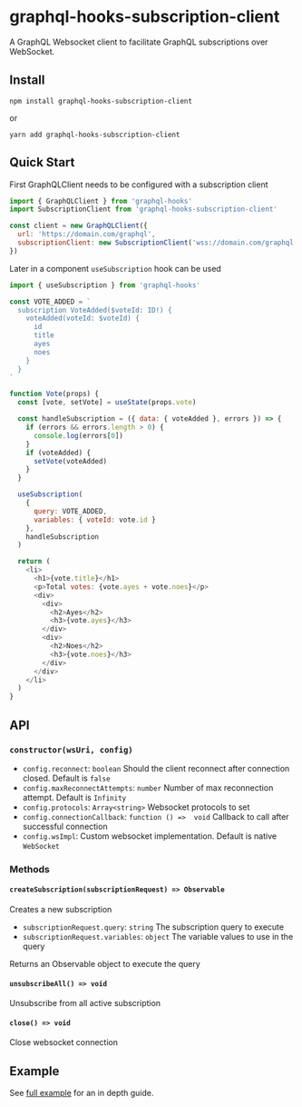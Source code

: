 # graphql-hooks-subscription-client

A GraphQL Websocket client to facilitate GraphQL subscriptions over WebSocket.

## Install

`npm install graphql-hooks-subscription-client`

or

`yarn add graphql-hooks-subscription-client`

## Quick Start

First GraphQLClient needs to be configured with a subscription client

```js
import { GraphQLClient } from 'graphql-hooks'
import SubscriptionClient from 'graphql-hooks-subscription-client'

const client = new GraphQLClient({
  url: 'https://domain.com/graphql',
  subscriptionClient: new SubscriptionClient('wss://domain.com/graphql')
})
```

Later in a component `useSubscription` hook can be used

```js
import { useSubscription } from 'graphql-hooks'

const VOTE_ADDED = `
  subscription VoteAdded($voteId: ID!) {
    voteAdded(voteId: $voteId) {
      id
      title
      ayes
      noes
    }
  }
`

function Vote(props) {
  const [vote, setVote] = useState(props.vote)

  const handleSubscription = ({ data: { voteAdded }, errors }) => {
    if (errors && errors.length > 0) {
      console.log(errors[0])
    }
    if (voteAdded) {
      setVote(voteAdded)
    }
  }

  useSubscription(
    {
      query: VOTE_ADDED,
      variables: { voteId: vote.id }
    },
    handleSubscription
  )

  return (
    <li>
      <h1>{vote.title}</h1>
      <p>Total votes: {vote.ayes + vote.noes}</p>
      <div>
        <div>
          <h2>Ayes</h2>
          <h3>{vote.ayes}</h3>
        </div>
        <div>
          <h2>Noes</h2>
          <h3>{vote.noes}</h3>
        </div>
      </div>
    </li>
  )
}
```

## API

### `constructor(wsUri, config)`

- `config.reconnect`: `boolean` Should the client reconnect after connection closed. Default is `false`
- `config.maxReconnectAttempts`: `number` Number of max reconnection attempt. Default is `Infinity`
- `config.protocols`: `Array<string>` Websocket protocols to set
- `config.connectionCallback`: `function () =>  void` Callback to call after successful connection
- `config.wsImpl`: Custom websocket implementation. Default is native `WebSocket`

### Methods

#### `createSubscription(subscriptionRequest) => Observable`

Creates a new subscription

- `subscriptionRequest.query`: `string` The subscription query to execute
- `subscriptionRequest.variables`: `object` The variable values to use in the query

Returns an Observable object to execute the query

#### `unsubscribeAll() => void`

Unsubscribe from all active subscription

#### `close() => void`

Close websocket connection

## Example

See [full example](examples/subscription) for an in depth guide.
